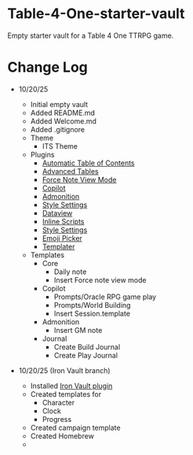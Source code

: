 # Table-4-One-starter-vault
Empty starter vault for a Table 4 One TTRPG game.

# Change Log

- 10/20/25
	- Initial empty vault
	- Added README.md
	- Added Welcome.md
	- Added .gitignore
	- Theme
		- ITS Theme
	- Plugins
		- [Automatic Table of Contents](obsidian://show-plugin?id=automatic-table-of-contents)
		- [Advanced Tables](obsidian://show-plugin?id=table-editor-obsidian)
		- [Force Note View Mode](obsidian://show-plugin?id=obsidian-view-mode-by-frontmatter)
		- [Copilot](obsidian://show-plugin?id=copilot)
		- [Admonition](obsidian://show-plugin?id=obsidian-admonition)
		- [Style Settings](obsidian://show-plugin?id=obsidian-style-settings)
		- [Dataview](obsidian://show-plugin?id=dataview)
		- [Inline Scripts](obsidian://show-plugin?id=obsidian-text-expander-js)
		- [Style Settings](obsidian://show-plugin?id=obsidian-style-settings)
		- [Emoji Picker](obsidian://show-plugin?id=emoji-picker)
		- [Templater](obsidian://show-plugin?id=templater-obsidian)
	- Templates
		- Core
			- Daily note
			- Insert Force note view mode
		- Copilot
			- Prompts/Oracle RPG game play
			- Prompts/World Building
			- Insert Session.template
		- Admonition
			- Insert GM note
		- Journal
			- Create Build Journal
			- Create Play Journal

- 10/20/25 (Iron Vault branch)
	- Installed [Iron Vault plugin](obsidian://show-plugin?id=iron-vault)
	- Created templates for
		- Character
		- Clock
		- Progress
	- Created campaign template
	- Created Homebrew
	- 

